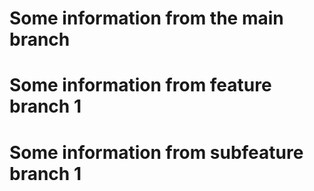 # Some information from the main branch

# Some information from feature branch 1

# Some information from subfeature branch 1